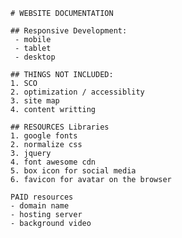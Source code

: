 	# WEBSITE DOCUMENTATION

	## Responsive Development:
	 - mobile 
	 - tablet
	 - desktop

	## THINGS NOT INCLUDED:
	1. SCO
	2. optimization / accessiblity
	3. site map
	4. content writting

	## RESOURCES Libraries
	1. google fonts
	2. normalize css
	3. jquery
	4. font awesome cdn
	5. box icon for social media
	6. favicon for avatar on the browser

	PAID resources
	- domain name
	- hosting server
	- background video